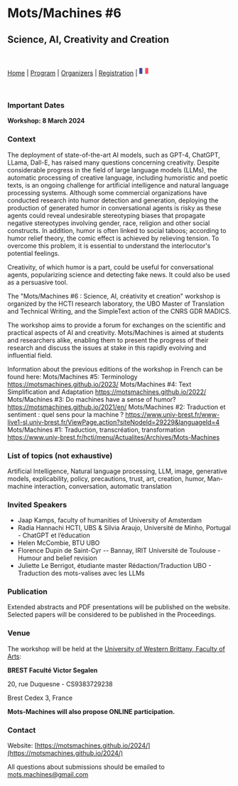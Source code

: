 # Mots/Machines #6
## Science, AI, Creativity and Creation

<br>

[Home](index) | [Program](program) | [Organizers](orga) | [Registration](registration) | [<img src="FR.png" width="20">](../fr/orga)

<br>

### Important Dates

**Workshop: 8 March 2024**

### Context

The deployment of state-of-the-art AI models, such as GPT-4, ChatGPT, LLama, Dall-E, has raised many questions concerning creativity. Despite considerable progress in the field of large language models (LLMs), the automatic processing of creative language, including humoristic and poetic texts, is an ongoing challenge for artificial intelligence and natural language processing systems. Although some commercial organizations have conducted research into humor detection and generation, deploying the production of generated humor in conversational agents is risky as these agents could reveal undesirable stereotyping biases that propagate negative stereotypes involving gender, race, religion and other social constructs. In addition, humor is often linked to social taboos; according to humor relief theory, the comic effect is achieved by relieving tension. To overcome this problem, it is essential to understand the interlocutor's potential feelings.

Creativity, of which humor is a part, could be useful for conversational agents, popularizing science and detecting fake news. It could also be used as a persuasive tool.

The "Mots/Machines #6 : Science, AI, créativity et creation" workshop is organized by the HCTI research laboratory, the UBO Master of Translation and Technical Writing, and the SimpleText action of the CNRS GDR MADICS.

The workshop aims to provide a forum for exchanges on the scientific and practical aspects of AI and creativity. Mots/Machines is aimed at students and researchers alike, enabling them to present the progress of their research and discuss the issues at stake in this rapidly evolving and influential field.

Information about the previous editions of the workshop in French can be found here:
Mots/Machines #5: Terminology https://motsmachines.github.io/2023/ 
Mots/Machines #4: Text Simplification and Adaptation https://motsmachines.github.io/2022/ 
Mots/Machines #3: Do machines have a sense of humor? https://motsmachines.github.io/2021/en/ 
Mots/Machines #2: Traduction et sentiment : quel sens pour la machine ? https://www.univ-brest.fr/www-live1-sl.univ-brest.fr/ViewPage.action?siteNodeId=29229&languageId=4  
Mots/Machines #1: Traduction, transcréation, transformation https://www.univ-brest.fr/hcti/menu/Actualites/Archives/Mots-Machines 

### List of topics (not exhaustive)

Artificial Intelligence, Natural language processing, LLM, image, generative models, explicability, policy, precautions, trust, art, creation, humor, Man-machine interaction, conversation, automatic translation

### Invited Speakers

* Jaap Kamps, faculty of humanities of University of Amsterdam
* Radia Hannachi HCTI, UBS & Silvia Araujo, Université de Minho, Portugal - ChatGPT et l’éducation
* Helen McCombie, BTU UBO
* Florence Dupin de Saint-Cyr -- Bannay, IRIT Université de Toulouse - Humour and belief revision
* Juliette Le Berrigot, étudiante master Rédaction/Traduction UBO - Traduction des mots-valises avec les LLMs


### Publication

Extended abstracts and PDF presentations will be published on the website. Selected papers will be considered to be published in the Proceedings. 

### Venue

The workshop will be held at the [University of Western Brittany, Faculty of Arts](https://www.univ-brest.fr/UFR-Lettres-et-Sciences-Humaines):

**BREST Faculté Victor Segalen**

20, rue Duquesne - CS9383729238

Brest Cedex 3, France

**Mots-Machines will also propose ONLINE participation.**

### Contact

Website: [https://motsmachines.github.io/2024/](https://motsmachines.github.io/2024/)

All questions about submissions should be emailed to [mots.machines@gmail.com](mailto:mots.machines@gmail.com)
